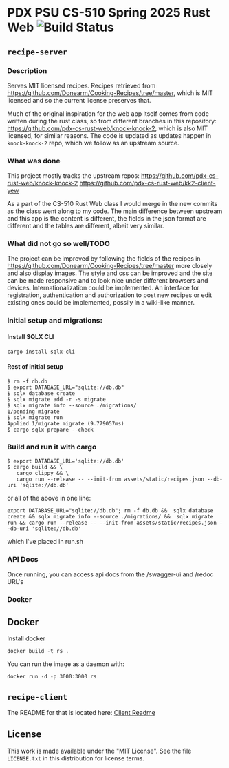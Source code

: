 # PDX PSU CS-510 Spring 2025 Rust Web ![Build Status](https://github.com/sashetov/recipe-server/actions/workflows/rust.yml/badge.svg)
## `recipe-server`
### Description

Serves MIT licensed recipes. Recipes retrieved from https://github.com/Donearm/Cooking-Recipes/tree/master, which is MIT licensed and so the current license preserves that.

Much of the original inspiration for the web app itself comes from code written during the rust class, so from different branches in this repository: https://github.com/pdx-cs-rust-web/knock-knock-2, which is also MIT licensed, for similar reasons. The code is updated as updates happen in `knock-knock-2` repo, which we follow as an upstream source.

### What was done

This project mostly tracks the upstream repos:
https://github.com/pdx-cs-rust-web/knock-knock-2
https://github.com/pdx-cs-rust-web/kk2-client-yew

As a part of the CS-510 Rust Web class I would merge in the new commits as the class went along to my code.
The main difference between upstream and this app is the content is different, the fields in the json format are different and the tables are different, albeit very similar.

### What did not go so well/TODO

The project can be improved by following the fields of the recipes in https://github.com/Donearm/Cooking-Recipes/tree/master more closely and also display images.
The style and css can be improved and the site can be made responsive and to look nice under different browsers and devices.
Internationalization could be implemented.
An interface for registration, authentication and authorization to post new recipes or edit existing ones could be implemented, possily in a wiki-like manner.

### Initial setup and migrations:

#### Install SQLX CLI
```
cargo install sqlx-cli
```

#### Rest of initial setup
```
$ rm -f db.db
$ export DATABASE_URL="sqlite://db.db"
$ sqlx database create
$ sqlx migrate add -r -s migrate
$ sqlx migrate info --source ./migrations/
1/pending migrate
$ sqlx migrate run
Applied 1/migrate migrate (9.779057ms)
$ cargo sqlx prepare --check
```

### Build and run it with cargo
```
$ export DATABASE_URL='sqlite://db.db'
$ cargo build && \
   cargo clippy && \
   cargo run --release -- --init-from assets/static/recipes.json --db-uri 'sqlite://db.db'
```
or all of the above in one line:
```
export DATABASE_URL="sqlite://db.db"; rm -f db.db &&  sqlx database create && sqlx migrate info --source ./migrations/ &&  sqlx migrate run && cargo run --release -- --init-from assets/static/recipes.json --db-uri 'sqlite://db.db'
```
which I've placed in run.sh

### API Docs
Once running, you can access api docs from the /swagger-ui and /redoc URL's

### Docker
## Docker
Install docker
```
docker build -t rs .
```
You can run the image as a daemon with:

```
docker run -d -p 3000:3000 rs
```
## `recipe-client`
The README for that is located here: [Client Readme](./client/README.md)

## License

This work is made available under the "MIT License". See the file `LICENSE.txt` in this distribution for license terms.

